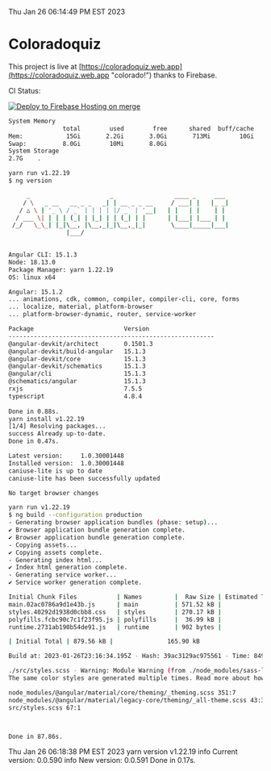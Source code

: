 Thu Jan 26 06:14:49 PM EST 2023

# Coloradoquiz


This project is live at [https://coloradoquiz.web.app](https://coloradoquiz.web.app "colorado!") thanks to Firebase.

CI Status: 

[![Deploy to Firebase Hosting on merge](https://github.com/teamkushal/coloradoquiz/actions/workflows/firebase-hosting-merge.yml/badge.svg)](https://github.com/teamkushal/coloradoquiz/actions/workflows/firebase-hosting-merge.yml)

```bash
System Memory
               total        used        free      shared  buff/cache   available
Mem:            15Gi       2.2Gi       3.0Gi       713Mi        10Gi        12Gi
Swap:          8.0Gi        10Mi       8.0Gi
System Storage
2.7G	.
```
```bash
yarn run v1.22.19
$ ng version

     _                      _                 ____ _     ___
    / \   _ __   __ _ _   _| | __ _ _ __     / ___| |   |_ _|
   / △ \ | '_ \ / _` | | | | |/ _` | '__|   | |   | |    | |
  / ___ \| | | | (_| | |_| | | (_| | |      | |___| |___ | |
 /_/   \_\_| |_|\__, |\__,_|_|\__,_|_|       \____|_____|___|
                |___/
    

Angular CLI: 15.1.3
Node: 18.13.0
Package Manager: yarn 1.22.19
OS: linux x64

Angular: 15.1.2
... animations, cdk, common, compiler, compiler-cli, core, forms
... localize, material, platform-browser
... platform-browser-dynamic, router, service-worker

Package                         Version
---------------------------------------------------------
@angular-devkit/architect       0.1501.3
@angular-devkit/build-angular   15.1.3
@angular-devkit/core            15.1.3
@angular-devkit/schematics      15.1.3
@angular/cli                    15.1.3
@schematics/angular             15.1.3
rxjs                            7.5.5
typescript                      4.8.4
    
Done in 0.88s.
yarn install v1.22.19
[1/4] Resolving packages...
success Already up-to-date.
Done in 0.47s.
```
```bash
Latest version:     1.0.30001448
Installed version:  1.0.30001448
caniuse-lite is up to date
caniuse-lite has been successfully updated

No target browser changes
```
```bash
yarn run v1.22.19
$ ng build --configuration production
- Generating browser application bundles (phase: setup)...
✔ Browser application bundle generation complete.
✔ Browser application bundle generation complete.
- Copying assets...
✔ Copying assets complete.
- Generating index html...
✔ Index html generation complete.
- Generating service worker...
✔ Service worker generation complete.

Initial Chunk Files           | Names         |  Raw Size | Estimated Transfer Size
main.02ac0786a9d1e43b.js      | main          | 571.52 kB |               135.81 kB
styles.40292d1938d0cbb8.css   | styles        | 270.17 kB |                17.83 kB
polyfills.fcbc90c7c1f23f95.js | polyfills     |  36.99 kB |                11.76 kB
runtime.2731ab190b54de91.js   | runtime       | 902 bytes |               517 bytes

| Initial Total | 879.56 kB |               165.90 kB

Build at: 2023-01-26T23:16:34.195Z - Hash: 39ac3129ac975561 - Time: 84946ms

./src/styles.scss - Warning: Module Warning (from ./node_modules/sass-loader/dist/cjs.js):
The same color styles are generated multiple times. Read more about how style duplication can be avoided in a dedicated guide. https://github.com/angular/components/blob/main/guides/duplicate-theming-styles.md

node_modules/@angular/material/core/theming/_theming.scss 351:7          private-check-duplicate-theme-styles()
node_modules/@angular/material/legacy-core/theming/_all-theme.scss 43:3  all-legacy-component-themes()
src/styles.scss 67:1                                                     root stylesheet



Done in 87.86s.
```
Thu Jan 26 06:18:38 PM EST 2023
yarn version v1.22.19
info Current version: 0.0.590
info New version: 0.0.591
Done in 0.17s.
